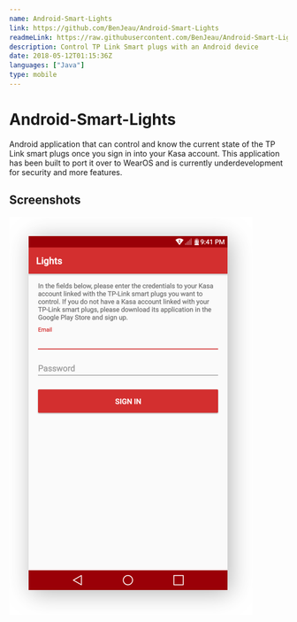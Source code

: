 ```yaml
---
name: Android-Smart-Lights
link: https://github.com/BenJeau/Android-Smart-Lights
readmeLink: https://raw.githubusercontent.com/BenJeau/Android-Smart-Lights/master/README.md
description: Control TP Link Smart plugs with an Android device
date: 2018-05-12T01:15:36Z
languages: ["Java"]
type: mobile
---
```


# Android-Smart-Lights
Android application that can control and know the current state of the TP Link smart plugs once you sign in into your Kasa account. This application has been built to port it over to WearOS and is currently underdevelopment for security and more features.

## Screenshots

[![Main](https://raw.githubusercontent.com/BenJeau/Android-Smart-Lights/master/screenshots/Main.png)](https://raw.githubusercontent.com/BenJeau/Android-Smart-Lights/master/screenshots/MainFull.png)

